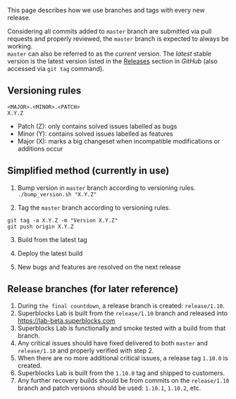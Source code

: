 This page describes how we use branches and tags with every new release.

Considering all commits added to `master` branch are submitted via pull requests and properly reviewed, the `master` branch is expected to always be working.  
`master` can also be referred to as the _current_ version. The _latest_ stable version is the latest version listed in the [Releases](https://github.com/SuperblocksHQ/superblocks-lab/releases) section in _GitHub_ (also accessed via `git tag` command).

## Versioning rules
```
<MAJOR>.<MINOR>.<PATCH>
X.Y.Z
```

* Patch (Z): only contains solved issues labelled as bugs
* Minor (Y): contains solved issues labelled as features
* Major (X): marks a big changeset when incompatible modifications or additions occur


## Simplified method (currently in use)

1. Bump version in `master` branch according to versioning rules.
`./bump_version.sh "X.Y.Z"`

2. Tag the `master` branch according to versioning rules.
```
git tag -a X.Y.Z -m "Version X.Y.Z"
git push origin X.Y.Z
```

3. Build from the latest tag

4. Deploy the latest build

5. New bugs and features are resolved on the next release


## Release branches (for later reference)

1. During `the final countdown`, a release branch is created: `release/1.10`.
2. Superblocks Lab is built from the `release/1.10` branch and released into https://lab-beta.superblocks.com
2. Superblocks Lab is functionally and smoke tested with a build from that branch.
3. Any critical issues should have fixed delivered to both `master` and `release/1.10` and properly verified with step 2.
4. When there are no more additional critical issues, a release tag `1.10.0` is created.
5. Superblocks Lab is built from the `1.10.0` tag and shipped to customers.
6. Any further recovery builds should be from commits on the `release/1.10` branch and patch versions should be used: `1.10.1`, `1.10.2`, etc.
